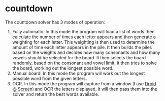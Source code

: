 countdown
=========

The countdown solver has 3 modes of operation:

1. Fully automatic.  In this mode the program will load a list of words then calculate the number of times each letter appears and then generate a weighting for each letter. This weighting is then used to determine the amount of time each letter appears in the pile.  It then builds the piles based on the weights and decides how many consonants and how many vowels should be selected for the board. It then selects the board randomly, based on the consonant and vowel limit, it then tries to solve the board, working out the longest possible word.
2. Manual board. In this mode the program will work out the longest possible word from the given letters.
3. OCR. In this mode the program will capture from a window (I use [Droid @ Screen](http://droid-at-screen.ribomation.com/)) and OCR the letters displayed, it will then pass them into the solver and return the best words available.
